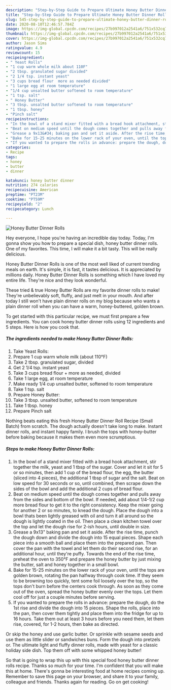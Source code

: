 ```yaml
---
description: "Step-by-Step Guide to Prepare Ultimate Honey Butter Dinner Rolls"
title: "Step-by-Step Guide to Prepare Ultimate Honey Butter Dinner Rolls"
slug: 545-step-by-step-guide-to-prepare-ultimate-honey-butter-dinner-rolls
date: 2020-08-10T12:46:57.784Z
image: https://img-global.cpcdn.com/recipes/27b997012a2541a6/751x532cq70/honey-butter-dinner-rolls-recipe-main-photo.jpg
thumbnail: https://img-global.cpcdn.com/recipes/27b997012a2541a6/751x532cq70/honey-butter-dinner-rolls-recipe-main-photo.jpg
cover: https://img-global.cpcdn.com/recipes/27b997012a2541a6/751x532cq70/honey-butter-dinner-rolls-recipe-main-photo.jpg
author: Jason Sims
ratingvalue: 4.9
reviewcount: 15
recipeingredient:
- " Yeast Rolls"
- "1 cup warm whole milk about 110F"
- "2 tbsp. granulated sugar divided"
- "2 1/4 tsp. instant yeast"
- "3 cups bread flour  more as needed divided"
- "1 large egg at room temperature"
- "1/4 cup unsalted butter softened to room temperature"
- "1 tsp. salt"
- " Honey Butter"
- "3 tbsp. unsalted butter softened to room temperature"
- "1 tbsp. honey"
- "Pinch salt"
recipeinstructions:
- "In the bowl of a stand mixer fitted with a bread hook attachment, stir together the milk, yeast and 1 tbsp of the sugar. Cover and let it sit for 5 or so minutes, then add 1 cup of the bread flour, the egg, the butter (sliced into 4 pieces), the additional 1 tbsp of sugar and the salt. Beat on low speed for 30 seconds or so, until combined, then scrape down the sides of the bowl and add the additional 2 cups of bread flour."
- "Beat on medium speed until the dough comes together and pulls away from the sides and bottom of the bowl. If needed, add about 1/4-1/2 cup more bread flour to get it to the right consistency. Keep the mixer going for another 2 or so minutes, to knead the dough. Place the dough into a bowl thats been lightly greased with oil and turn it all around so the dough is lightly coated in the oil. Then place a clean kitchen towel over the top and let the dough rise for 2-ish hours, until double in size."
- "Grease a 9x13&#34; baking pan and set it aside. After the rise time, punch the dough down and divide the dough into 15 equal pieces. Shape each piece into a smooth ball and place them into the prepared pan. Then cover the pan with the towel and let them do their second rise, for an additional hour, until they&#39;re puffy. Towards the end of the rise time, preheat the oven to 350°F and prepare the honey butter by just mixing the butter, salt and honey together in a small bowl."
- "Bake for 15-25 minutes on the lower rack of your oven, until the tops are golden brown, rotating the pan halfway through cook time. If they seem to be browning too quickly, tent some foil loosely over the top, so the tops don&#39;t burn before the centers cook through. As soon as they come out of the oven, spread the honey butter evenly over the tops. Let them cool off for just a couple minutes before serving."
- "If you wanted to prepare the rolls in advance: prepare the dough, do the 1st rise and divide the dough into 15 pieces. Shape the rolls, place into the pan, then cover them tightly and place them into the fridge for up to 16 hours. Take them out at least 3 hours before you need them, let them rise, covered, for 1-2 hours, then bake as directed."
categories:
- Recipe
tags:
- honey
- butter
- dinner

katakunci: honey butter dinner 
nutrition: 274 calories
recipecuisine: American
preptime: "PT23M"
cooktime: "PT59M"
recipeyield: "2"
recipecategory: Lunch

---
```



![Honey Butter Dinner Rolls](https://img-global.cpcdn.com/recipes/27b997012a2541a6/751x532cq70/honey-butter-dinner-rolls-recipe-main-photo.jpg)

Hey everyone, I hope you're having an incredible day today. Today, I'm gonna show you how to prepare a special dish, honey butter dinner rolls. One of my favorites. This time, I will make it a bit tasty. This will be really delicious.

Honey Butter Dinner Rolls is one of the most well liked of current trending meals on earth. It's simple, it is fast, it tastes delicious. It is appreciated by millions daily. Honey Butter Dinner Rolls is something which I have loved my entire life. They're nice and they look wonderful.

These tried &amp; true Honey Butter Rolls are my favorite dinner rolls to make! They&#39;re unbelievably soft, fluffy, and just melt in your mouth. And after today I still won&#39;t have plain dinner rolls on my blog because who wants a plain dinner roll when you can have a warm, honey-buttered, golden brown.


To get started with this particular recipe, we must first prepare a few ingredients. You can cook honey butter dinner rolls using 12 ingredients and 5 steps. Here is how you cook that.

<!--inarticleads1-->

##### The ingredients needed to make Honey Butter Dinner Rolls:

1. Take  Yeast Rolls:
1. Prepare 1 cup warm whole milk (about 110°F)
1. Take 2 tbsp. granulated sugar, divided
1. Get 2 1/4 tsp. instant yeast
1. Take 3 cups bread flour + more as needed, divided
1. Take 1 large egg, at room temperature
1. Make ready 1/4 cup unsalted butter, softened to room temperature
1. Take 1 tsp. salt
1. Prepare  Honey Butter:
1. Take 3 tbsp. unsalted butter, softened to room temperature
1. Take 1 tbsp. honey
1. Prepare Pinch salt


Nothing beats eating this fresh Honey Butter Dinner Roll Recipe (Small Batch) from scratch. The dough actually doesn&#39;t take long to make. Instant dinner rolls, and instant happy family. I brush the tops with honey-butter before baking because it makes them even more scrumptious. 

<!--inarticleads2-->

##### Steps to make Honey Butter Dinner Rolls:

1. In the bowl of a stand mixer fitted with a bread hook attachment, stir together the milk, yeast and 1 tbsp of the sugar. Cover and let it sit for 5 or so minutes, then add 1 cup of the bread flour, the egg, the butter (sliced into 4 pieces), the additional 1 tbsp of sugar and the salt. Beat on low speed for 30 seconds or so, until combined, then scrape down the sides of the bowl and add the additional 2 cups of bread flour.
1. Beat on medium speed until the dough comes together and pulls away from the sides and bottom of the bowl. If needed, add about 1/4-1/2 cup more bread flour to get it to the right consistency. Keep the mixer going for another 2 or so minutes, to knead the dough. Place the dough into a bowl thats been lightly greased with oil and turn it all around so the dough is lightly coated in the oil. Then place a clean kitchen towel over the top and let the dough rise for 2-ish hours, until double in size.
1. Grease a 9x13&#34; baking pan and set it aside. After the rise time, punch the dough down and divide the dough into 15 equal pieces. Shape each piece into a smooth ball and place them into the prepared pan. Then cover the pan with the towel and let them do their second rise, for an additional hour, until they&#39;re puffy. Towards the end of the rise time, preheat the oven to 350°F and prepare the honey butter by just mixing the butter, salt and honey together in a small bowl.
1. Bake for 15-25 minutes on the lower rack of your oven, until the tops are golden brown, rotating the pan halfway through cook time. If they seem to be browning too quickly, tent some foil loosely over the top, so the tops don&#39;t burn before the centers cook through. As soon as they come out of the oven, spread the honey butter evenly over the tops. Let them cool off for just a couple minutes before serving.
1. If you wanted to prepare the rolls in advance: prepare the dough, do the 1st rise and divide the dough into 15 pieces. Shape the rolls, place into the pan, then cover them tightly and place them into the fridge for up to 16 hours. Take them out at least 3 hours before you need them, let them rise, covered, for 1-2 hours, then bake as directed.


Or skip the honey and use garlic butter. Or sprinkle with sesame seeds and use them as little slider or sandwiches buns. Form the dough into pretzels or. The ultimate light and fluffy dinner rolls, made with yeast for a classic holiday side dish. Top them off with some whipped honey butter! 

So that is going to wrap this up with this special food honey butter dinner rolls recipe. Thanks so much for your time. I'm confident that you will make this at home. There's gonna be interesting food at home recipes coming up. Remember to save this page on your browser, and share it to your family, colleague and friends. Thanks again for reading. Go on get cooking!
